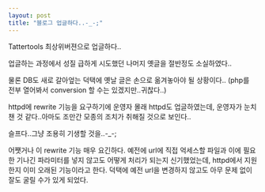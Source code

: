```yaml
---
layout: post
title: "블로그 업글하다..-_-;"
---
```



Tattertools 최상위버젼으로 업글하다..

업글하는 과정에서 성질 급하게 시도했던 나머지 옛글을 절반정도 소실하였다..

물론 DB도 새로 갈아엎는 덕택에 옛날 글은 손으로 옮겨놓아야 될 상황이다..
(php를 전부 열어봐서 conversion 할 수는 있겠지만..귀찮다..)

httpd에 rewrite 기능을 요구하기에 운영자 몰래 httpd도 업글하였는데,
운영자가 눈치챈 것 같다..아마도 조만간 모종의 조치가 취해질 것으로 보인다..

슬프다..그냥 조용히 기생할 것을..-_-;

어쨋거나 이 rewrite 기능 매우 요긴하다. 예전에 url에 직접 억세스할 파일과 이에 필요한 기나긴 파라미터를 넣지 않고도 어떻게 처리가 되는지 신기했었는데, httpd에서 지원한지 이미 오래된 기능이라고 한다. 덕택에 예전 url을 변경하지 않고도 아무 문제 없이 잘도 굴릴 수가 있게 되었다.





